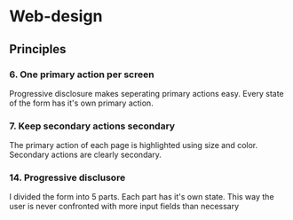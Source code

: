 # Web-design
## Principles
### 6. One primary action per screen
Progressive disclosure makes seperating primary actions easy. Every state of the form has it's own primary action.
### 7. Keep secondary actions secondary
The primary action of each page is highlighted using size and color. Secondary actions are clearly secondary.
### 14. Progressive disclusore
I divided the form into 5 parts. Each part has it's own state. This way the user is never confronted with more input fields than necessary
